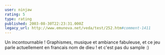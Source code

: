 ```yaml
---
user: ninjaw
rating: 5
type: rating
published: 2003-08-30T22:23:31.000Z
legacy_url: http://www.emunova.net/veda/test/252.htm#comment-1411
---
```

Un incontournable ! Graphismes, musique et ambiance fabuleuse, et ce jeu parle actuellement en francais nom de dieu ! et c'est pas du sample :)